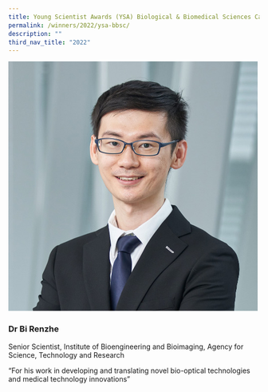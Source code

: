 ```yaml
---
title: Young Scientist Awards (YSA) Biological & Biomedical Sciences Category
permalink: /winners/2022/ysa-bbsc/
description: ""
third_nav_title: "2022"
---
```

![Dr Bi Renzhe](/images/Winners/2022/ysa-dr-bi-renzhe.jpg)
### **Dr Bi Renzhe**
Senior Scientist, Institute of Bioengineering and Bioimaging, Agency for Science, Technology and Research

“For his work in developing and translating novel bio-optical technologies and medical technology innovations”
